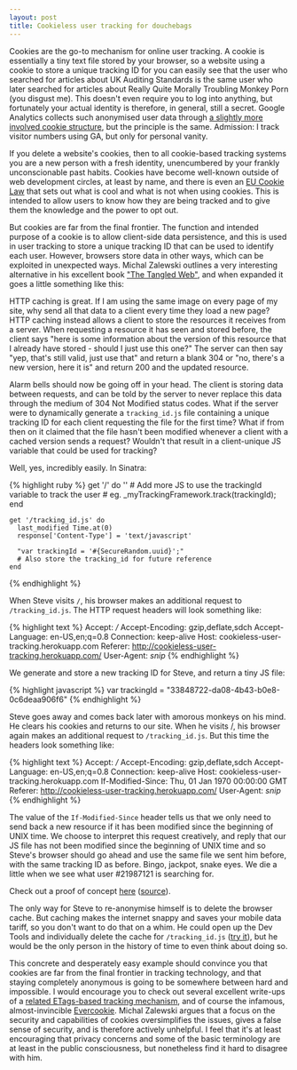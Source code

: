 ```yaml
---
layout: post
title: Cookieless user tracking for douchebags
---
```

Cookies are the go-to mechanism for online user tracking. A cookie is essentially a tiny text file stored by your browser, so a website using a cookie to store a unique tracking ID for you can easily see that the user who searched for articles about UK Auditing Standards is the same user who later searched for articles about Really Quite Morally Troubling Monkey Porn (you disgust me). This doesn't even require you to log into anything, but fortunately your actual identity is therefore, in general, still a secret. Google Analytics collects such anonymised user data through <a href="https://developers.google.com/analytics/devguides/collection/analyticsjs/cookie-usage" target="_blank">a slightly more involved cookie structure</a>, but the principle is the same. Admission: I track visitor numbers using GA, but only for personal vanity.

If you delete a website's cookies, then to all cookie-based tracking systems you are a new person with a fresh identity, unencumbered by your frankly unconscionable past habits. Cookies have become well-known outside of web development circles, at least by name, and there is even an <a href="http://www.theeucookielaw.com/" target="_blank">EU Cookie Law</a> that sets out what is cool and what is not when using cookies. This is intended to allow users to know how they are being tracked and to give them the knowledge and the power to opt out.

But cookies are far from the final frontier. The function and intended purpose of a cookie is to allow client-side data persistence, and this is used in user tracking to store a unique tracking ID that can be used to identify each user. However, browsers store data in other ways, which can be exploited in unexpected ways. Michal Zalewski outlines a very interesting alternative in his excellent book <a href="http://lcamtuf.coredump.cx/tangled/" target="_blank">"The Tangled Web"</a>, and when expanded it goes a little something like this:

HTTP caching is great. If I am using the same image on every page of my site, why send all that data to a client every time they load a new page? HTTP caching instead allows a client to store the resources it receives from a server. When requesting a resource it has seen and stored before, the client says "here is some information about the version of this resource that I already have stored - should I just use this one?" The server can then say "yep, that's still valid, just use that" and return a blank 304 or "no, there's a new version, here it is" and return 200 and the updated resource.

Alarm bells should now be going off in your head. The client is storing data between requests, and can be told by the server to never replace this data through the medium of 304 Not Modified status codes. What if the server were to dynamically generate a `tracking_id.js` file containing a unique tracking ID for each client requesting the file for the first time? What if from then on it claimed that the file hasn't been modified whenever a client with a cached version sends a request? Wouldn't that result in a client-unique JS variable that could be used for tracking?

Well, yes, incredibly easily. In Sinatra:

{% highlight ruby %}
    get '/' do
      '<script type="text/javascript" src="/tracking_id.js"></script>'
      # Add more JS to use the trackingId variable to track the user
      # eg. _myTrackingFramework.track(trackingId);
    end

    get '/tracking_id.js' do
      last_modified Time.at(0)
      response['Content-Type'] = 'text/javascript'

      "var trackingId = '#{SecureRandom.uuid}';"
      # Also store the tracking_id for future reference
    end
{% endhighlight %}

When Steve visits `/`, his browser makes an additional request to `/tracking_id.js`. The HTTP request headers will look something like:

{% highlight text %}
    Accept: */*
    Accept-Encoding: gzip,deflate,sdch
    Accept-Language: en-US,en;q=0.8
    Connection: keep-alive
    Host: cookieless-user-tracking.herokuapp.com
    Referer: http://cookieless-user-tracking.herokuapp.com/
    User-Agent: *snip*
{% endhighlight %}

We generate and store a new tracking ID for Steve, and return a tiny JS file:

{% highlight javascript %}
    var trackingId = "33848722-da08-4b43-b0e8-0c6deaa906f6"
{% endhighlight %}

Steve goes away and comes back later with amorous monkeys on his mind. He clears his cookies and returns to our site. When he visits /, his browser again makes an additional request to `/tracking_id.js`. But this time the headers look something like:

{% highlight text %}
    Accept: */*
    Accept-Encoding: gzip,deflate,sdch
    Accept-Language: en-US,en;q=0.8
    Connection: keep-alive
    Host: cookieless-user-tracking.herokuapp.com
    If-Modified-Since: Thu, 01 Jan 1970 00:00:00 GMT 
    Referer: http://cookieless-user-tracking.herokuapp.com/
    User-Agent: *snip*
{% endhighlight %}

The value of the `If-Modified-Since` header tells us that we only need to send back a new resource if it has been modified since the beginning of UNIX time. We choose to interpret this request creatively, and reply that our JS file has not been modified since the beginning of UNIX time and so Steve's browser should go ahead and use the same file we sent him before, with the same tracking ID as before. Bingo, jackpot, snake eyes. We die a little when we see what user #21987121 is searching for. 

Check out a proof of concept <a href="http://cookieless-user-tracking.herokuapp.com" target="_blank">here</a> (<a href="https://github.com/robert/cookieless-user-tracking" target="_blank">source</a>).

The only way for Steve to re-anonymise himself is to delete the browser cache. But caching makes the internet snappy and saves your mobile data tariff, so you don't want to do that on a whim. He could open up the Dev Tools and individually delete the cache for `/tracking_id.js` (<a href="http://cookieless-user-tracking.herokuapp.com" target="_blank">try it</a>), but he would be the only person in the history of time to even think about doing so.

This concrete and desperately easy example should convince you that cookies are far from the final frontier in tracking technology, and that staying completely anonymous is going to be somewhere between hard and impossible. I would encourage you to check out several excellent write-ups of a <a href="http://lucb1e.com/rp/cookielesscookies/" target="_blank">related ETags-based tracking mechanism</a>, and of course the infamous, almost-invincible <a href="http://samy.pl/evercookie/" target="_blank">Evercookie</a>. Michal Zalewski argues that a focus on the security and capabilities of cookies oversimplifies the issues, gives a false sense of security, and is therefore actively unhelpful. I feel that it's at least encouraging that privacy concerns and some of the basic terminology are at least in the public consciousness, but nonetheless find it hard to disagree with him.

